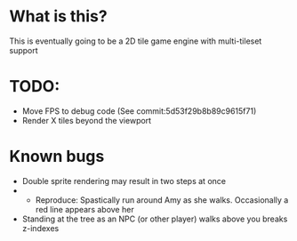 # What is this?
This is eventually going to be a 2D tile game engine with multi-tileset support

# TODO:
* Move FPS to debug code (See commit:5d53f29b8b89c9615f71)
* Render X tiles beyond the viewport

# Known bugs
* Double sprite rendering may result in two steps at once
* * Reproduce: Spastically run around Amy as she walks. Occasionally a red line appears above her
* Standing at the tree as an NPC (or other player) walks above you breaks z-indexes